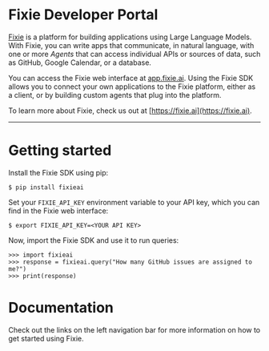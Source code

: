 # Fixie Developer Portal

[Fixie](https://fixie.ai) is a platform for building applications using Large Language
Models. With Fixie, you can write apps that communicate, in natural
language, with one or more *Agents* that can access individual APIs or
sources of data, such as GitHub, Google Calendar, or a database.

You can access the Fixie web interface at [app.fixie.ai](https://app.fixie.ai).
Using the Fixie SDK allows you to connect your own
applications to the Fixie platform, either as a client, or by
building custom agents that plug into the platform.

To learn more about Fixie, check us out at [https://fixie.ai](https://fixie.ai).

---

# Getting started

Install the Fixie SDK using pip:

```shell
$ pip install fixieai
```

Set your `FIXIE_API_KEY` environment variable to your API key, which
you can find in the Fixie web interface:
```shell
$ export FIXIE_API_KEY=<YOUR API KEY>
```

Now, import the Fixie SDK and use it to run queries:

```pycon
>>> import fixieai
>>> response = fixieai.query("How many GitHub issues are assigned to me?")
>>> print(response)
```

# Documentation

Check out the links on the left navigation bar for more information on how to
get started using Fixie.
